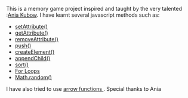This is a memory game project inspired and taught by the very talented :<a href="https://github.com/kubowania" target="_blank" rel="noopener noreferrer">Ania Kubow</a>. I have learnt several javascript methods such as:

  <ul>
      <li><a href="https://developer.mozilla.org/en-US/docs/Web/API/Element/setAttribute" target="_blank" rel="noopener noreferrer">setAttribute()</a></li>
      <li><a href="https://developer.mozilla.org/en-US/docs/Web/API/Element/getAttribute" target="_blank" rel="noopener noreferrer">getAttribute()</a></li>
      <li><a href="https://developer.mozilla.org/en-US/docs/Web/API/Element/removeAttribute" target="_blank" rel="noopener noreferrer">removeAttribute()</a></li>
      <li><a href="https://developer.mozilla.org/en-US/docs/Web/JavaScript/Reference/Global_Objects/Array/push" target="_blank" rel="noopener noreferrer">push()</a></li>
      <li><a href="https://developer.mozilla.org/en-US/docs/Web/API/Document/createElement" target="_blank" rel="noopener noreferrer">createElement()</a></li>
      <li><a href="https://developer.mozilla.org/en-US/docs/Web/API/Node/appendChild" target="_blank" rel="noopener noreferrer">appendChild()</a></li>
      <li><a href="https://developer.mozilla.org/en-US/docs/Web/JavaScript/Reference/Global_Objects/Array/sort" target="_blank" rel="noopener noreferrer">sort()</a></li>
      <li><a href="https://developer.mozilla.org/en-US/docs/Web/JavaScript/Guide/Loops_and_iteration" target="_blank" rel="noopener noreferrer">For Loops</a></li>
      <li><a href="https://developer.mozilla.org/en-US/docs/Web/JavaScript/Reference/Global_Objects/Math/random" target="_blank" rel="noopener noreferrer">Math.random()</a></li>
  </ul>

I have also tried to use <a href="https://javascript.info/arrow-functions-basics" target="_blank" rel="noopener noreferrer">arrow functions </a>. Special thanks to Ania
